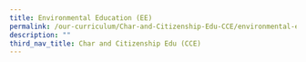 ```yaml
---
title: Environmental Education (EE)
permalink: /our-curriculum/Char-and-Citizenship-Edu-CCE/environmental-education/
description: ""
third_nav_title: Char and Citizenship Edu (CCE)
---
```

